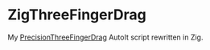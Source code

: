 # ZigThreeFingerDrag

My [PrecisionThreeFingerDrag](https://github.com/esporttoys/precisionthreefingerdrag) AutoIt script rewritten in Zig.
